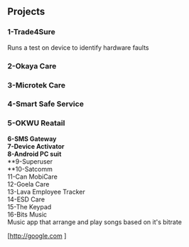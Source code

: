 ## Projects
### **1-Trade4Sure<br />**
Runs a test on device to identify hardware faults<br />
### **2-Okaya Care<br />**
### **3-Microtek Care<br />**
### **4-Smart Safe Service<br />**
### **5-OKWU Reatail<br />**
**6-SMS Gateway<br />**
**7-Device Activator<br />**
**8-Android PC suit<br />**
**9-Superuser<br />
**10-Satcomm<br />
11-Can MobiCare<br />
12-Goela Care<br />
13-Lava Employee Tracker<br />
14-ESD Care<br />
15-The Keypad<br />
16-Bits Music<br />
   Music app that arrange and play songs based on it's bitrate


[http://google.com ]
